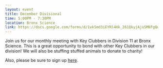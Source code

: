```yaml
---
layout: event
title: December Divisional
time: 5:00PM - 7:30PM
location: Bronx Science
link: https://docs.google.com/forms/d/1vkSmd3iEYRl4Hk_261QkyjAjuSMNfgQwlibx3-sAJR8/viewform
---
```

Join us for our monthly meeting with Key Clubbers in Division 11 at Bronx Science. This is a great opportunity to bond with other Key Clubbers in our division! We will also be stuffing stuffed animals to donate to charity!

Also, please be sure to sign up [here](https://docs.google.com/forms/d/1VHIRBiZIohylsAaE5zVtGmCy0NmQtTTocuBKTiFplvo/viewform?usp=send_form).